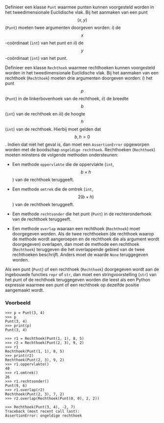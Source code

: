 Definieer een klasse `Punt` waarmee punten kunnen voorgesteld worden in het tweedimensionale Euclidische vlak. Bij het aanmaken van een punt $$(x, y)$$ (`Punt`) moeten twee argumenten doorgeven worden: *i*) de $$x$$-coördinaat (`int`) van het punt en *ii*) de $$y$$-coördinaat (`int`) van het punt.

Definieer een klasse `Rechthoek` waarmee rechthoeken kunnen voorgesteld worden in het tweedimensionale Euclidische vlak. Bij het aanmaken van een rechthoek (`Rechthoek`) moeten drie argumenten doorgeven worden: *i*) het punt $$p$$ (`Punt`) in de linkerbovenhoek van de rechthoek, *ii*) de breedte $$b$$ (`int`) van de rechthoek en  *iii*) de hoogte $$h$$ (`int`) van de rechthoek. Hierbij moet gelden dat $$b,h > 0$$. Indien dat niet het geval is, dan moet een `AssertionError` opgeworpen worden met de boodschap `ongeldige rechthoek`. Rechthoeken (`Rechthoek`) moeten minstens de volgende methoden ondersteunen:

- Een methode `oppervlakte` die de oppervlakte (`int`, $$b \times h$$) van de rechthoek teruggeeft.

- Een methode `omtrek` die de omtrek (`int`, $$2(b + h)$$) van de rechthoek teruggeeft.

- Een methode `rechtsonder` die het punt (`Punt`) in de rechteronderhoek van de rechthoek teruggeeft.

- Een methode `overlap` waaraan een rechthoek (`Rechthoek`) moet doorgegeven worden. Als de twee rechthoeken (de rechthoek waarop de methode wordt aangeroepen en de rechthoek die als argument wordt doorgegeven) overlapen, dan moet de methode een rechthoek (`Rechthoek`) teruggeven die het overlappende gebied van de twee rechthoeken beschrijft. Anders moet de waarde `None` teruggegeven worden.

Als een punt (`Punt`) of een rechthoek (`Rechthoek`) doorgegeven wordt aan de ingebouwde functies `repr` of `str`, dan moet een stringvoorstelling (`str`) van het punt of de rechthoek teruggegeven worden die leest als een Python expressie waarmee een punt of een rechthoek op dezelfde positie aangemaakt wordt.


### Voorbeeld

```console?lang=python&prompt=>>>
>>> p = Punt(3, 4)
>>> p
Punt(3, 4)
>>> print(p)
Punt(3, 4)

>>> r1 = Rechthoek(Punt(1, 1), 8, 5)
>>> r2 = Rechthoek(Punt(2, 3), 9, 2)
>>> r1
Rechthoek(Punt(1, 1), 8, 5)
>>> print(r2)
Rechthoek(Punt(2, 3), 9, 2)
>>> r1.oppervlakte()
40
>>> r1.omtrek()
26
>>> r1.rechtsonder()
Punt(9, 6)
>>> r1.overlap(r2)
Rechthoek(Punt(2, 3), 7, 2)
>>> r2.overlap(Rechthoek(Punt(0, 0), 2, 2))

>>> Rechthoek(Punt(3, 4), -2, 7)
Traceback (most recent call last):
AssertionError: ongeldige rechthoek
```
